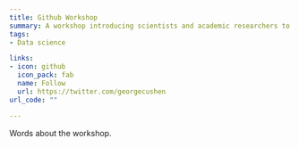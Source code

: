```yaml
---
title: Github Workshop
summary: A workshop introducing scientists and academic researchers to Github.
tags:
- Data science

links:
- icon: github
  icon_pack: fab
  name: Follow
  url: https://twitter.com/georgecushen
url_code: ""

---
```


  Words about the workshop.

